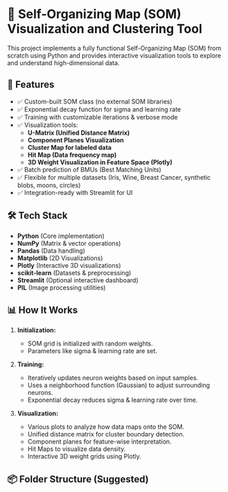 # 🧠 Self-Organizing Map (SOM) Visualization and Clustering Tool

This project implements a fully functional Self-Organizing Map (SOM) from scratch using Python and provides interactive visualization tools to explore and understand high-dimensional data.

## 🚀 Features

- ✅ Custom-built SOM class (no external SOM libraries)
- ✅ Exponential decay function for sigma and learning rate
- ✅ Training with customizable iterations & verbose mode
- ✅ Visualization tools:
  - **U-Matrix (Unified Distance Matrix)**
  - **Component Planes Visualization**
  - **Cluster Map for labeled data**
  - **Hit Map (Data frequency map)**
  - **3D Weight Visualization in Feature Space (Plotly)**
- ✅ Batch prediction of BMUs (Best Matching Units)
- ✅ Flexible for multiple datasets (Iris, Wine, Breast Cancer, synthetic blobs, moons, circles)
- ✅ Integration-ready with Streamlit for UI

## 🛠️ Tech Stack

- **Python** (Core implementation)
- **NumPy** (Matrix & vector operations)
- **Pandas** (Data handling)
- **Matplotlib** (2D Visualizations)
- **Plotly** (Interactive 3D visualizations)
- **scikit-learn** (Datasets & preprocessing)
- **Streamlit** (Optional interactive dashboard)
- **PIL** (Image processing utilities)

## 📊 How It Works

1. **Initialization:**
   - SOM grid is initialized with random weights.
   - Parameters like sigma & learning rate are set.

2. **Training:**
   - Iteratively updates neuron weights based on input samples.
   - Uses a neighborhood function (Gaussian) to adjust surrounding neurons.
   - Exponential decay reduces sigma & learning rate over time.

3. **Visualization:**
   - Various plots to analyze how data maps onto the SOM.
   - Unified distance matrix for cluster boundary detection.
   - Component planes for feature-wise interpretation.
   - Hit Maps to visualize data density.
   - Interactive 3D weight grids using Plotly.

## 📦 Folder Structure (Suggested)

